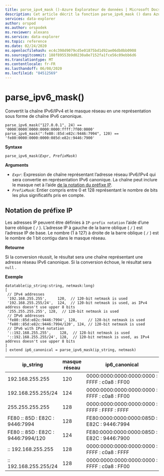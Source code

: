 ```yaml
---
title: parse_ipv4_mask ()-Azure Explorateur de données | Microsoft Docs
description: Cet article décrit la fonction parse_ipv6_mask () dans Azure Explorateur de données.
services: data-explorer
author: orspod
ms.author: orspodek
ms.reviewer: alexans
ms.service: data-explorer
ms.topic: reference
ms.date: 02/24/2020
ms.openlocfilehash: ec4c398d9079cd5e01875bd1d92ae06db0bb0908
ms.sourcegitcommit: 188f89553b9d0230a8e7152fa1fce56c09ebb6d6
ms.translationtype: MT
ms.contentlocale: fr-FR
ms.lasthandoff: 06/08/2020
ms.locfileid: "84512569"
---
```

# <a name="parse_ipv6_mask"></a>parse_ipv6_mask()
 
Convertit la chaîne IPv6/IPv4 et le masque réseau en une représentation sous forme de chaîne IPv6 canonique.

```kusto
parse_ipv6_mask("127.0.0.1", 24) == '0000:0000:0000:0000:0000:ffff:7f00:0000'
parse_ipv6_mask(":fe80::85d:e82c:9446:7994", 120) == 'fe80:0000:0000:0000:085d:e82c:9446:7900'
```

**Syntaxe**

`parse_ipv6_mask(`*`Expr`*`, `*`PrefixMask`*`)`

**Arguments**

* *`Expr`*: Expression de chaîne représentant l’adresse réseau IPv6/IPv4 qui sera convertie en représentation IPv6 canonique. La chaîne peut inclure le masque net à l’aide [de la notation du préfixe IP](#ip-prefix-notation).
* *`PrefixMask`*: Entier compris entre 0 et 128 représentant le nombre de bits les plus significatifs pris en compte.

## <a name="ip-prefix-notation"></a>Notation de préfixe IP

Les adresses IP peuvent être définies à `IP-prefix notation` l’aide d’une barre oblique ( `/` ).
L’adresse IP à gauche de la barre oblique ( `/` ) est l’adresse IP de base. Le nombre (1 à 127) à droite de la barre oblique ( `/` ) est le nombre de 1 bit contigu dans le masque réseau.

**Retourne**

Si la conversion réussit, le résultat sera une chaîne représentant une adresse réseau IPv6 canonique.
Si la conversion échoue, le résultat sera `null` .

**Exemple**

<!-- csl: https://help.kusto.windows.net/Samples -->
```kusto
datatable(ip_string:string, netmask:long)
[
 // IPv4 addresses
 '192.168.255.255',     120,  // 120-bit netmask is used
 '192.168.255.255/24',  124,  // 120-bit netmask is used, as IPv4 address doesn't use upper 8 bits
 '255.255.255.255', 128,  // 128-bit netmask is used
 // IPv6 addresses
 'fe80::85d:e82c:9446:7994', 128,     // 128-bit netmask is used
 'fe80::85d:e82c:9446:7994/120', 124, // 120-bit netmask is used
 // IPv6 with IPv4 notation
 '::192.168.255.255',    128,  // 128-bit netmask is used
 '::192.168.255.255/24', 128,  // 120-bit netmask is used, as IPv4 address doesn't use upper 8 bits
]
| extend ip6_canonical = parse_ipv6_mask(ip_string, netmask)
```

|ip_string|masque réseau|ip6_canonical|
|---|---|---|
|192.168.255.255|120|0000:0000:0000:0000:0000 : FFFF : c0a8 : FF00|
|192.168.255.255/24|124|0000:0000:0000:0000:0000 : FFFF : c0a8 : FF00|
|255.255.255.255|128|0000:0000:0000:0000:0000 : FFFF : FFFF : FFFF|
|FE80 :: 85D : E82C : 9446:7994|128|FE80:0000:0000:0000:085D : E82C : 9446:7994|
|FE80 :: 85D : E82C : 9446:7994/120|124|FE80:0000:0000:0000:085D : E82C : 9446:7900|
|:: 192.168.255.255|128|0000:0000:0000:0000:0000 : FFFF : c0a8 : FFFF|
|:: 192.168.255.255/24|128|0000:0000:0000:0000:0000 : FFFF : c0a8 : FF00|

